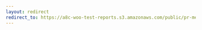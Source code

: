 ```yaml
---
layout: redirect
redirect_to: https://a8c-woo-test-reports.s3.amazonaws.com/public/pr-merge/38978/api/index.html
---
```

